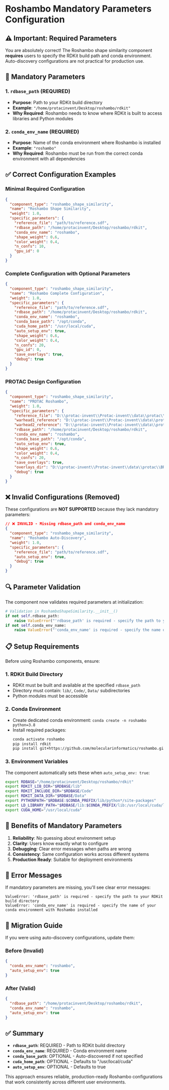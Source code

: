 # Roshambo Mandatory Parameters Configuration

## ⚠️ Important: Required Parameters

You are absolutely correct! The Roshambo shape similarity component **requires** users to specify the RDKit build path and conda environment. Auto-discovery configurations are not practical for production use.

## 🔧 **Mandatory Parameters**

### **1. `rdbase_path` (REQUIRED)**
- **Purpose**: Path to your RDKit build directory
- **Example**: `"/home/protacinvent/Desktop/roshambo/rdkit"`
- **Why Required**: Roshambo needs to know where RDKit is built to access libraries and Python modules

### **2. `conda_env_name` (REQUIRED)**
- **Purpose**: Name of the conda environment where Roshambo is installed
- **Example**: `"roshambo"`
- **Why Required**: Roshambo must be run from the correct conda environment with all dependencies

## ✅ **Correct Configuration Examples**

### **Minimal Required Configuration**
```json
{
  "component_type": "roshambo_shape_similarity",
  "name": "Roshambo Shape Similarity",
  "weight": 1.0,
  "specific_parameters": {
    "reference_file": "path/to/reference.sdf",
    "rdbase_path": "/home/protacinvent/Desktop/roshambo/rdkit",
    "conda_env_name": "roshambo",
    "shape_weight": 0.6,
    "color_weight": 0.4,
    "n_confs": 10,
    "gpu_id": 0
  }
}
```

### **Complete Configuration with Optional Parameters**
```json
{
  "component_type": "roshambo_shape_similarity",
  "name": "Roshambo Complete Configuration",
  "weight": 1.0,
  "specific_parameters": {
    "reference_file": "path/to/reference.sdf",
    "rdbase_path": "/home/protacinvent/Desktop/roshambo/rdkit",
    "conda_env_name": "roshambo",
    "conda_base_path": "/opt/conda",
    "cuda_home_path": "/usr/local/cuda",
    "auto_setup_env": true,
    "shape_weight": 0.6,
    "color_weight": 0.4,
    "n_confs": 20,
    "gpu_id": 0,
    "save_overlays": true,
    "debug": true
  }
}
```

### **PROTAC Design Configuration**
```json
{
  "component_type": "roshambo_shape_similarity",
  "name": "PROTAC Roshambo",
  "weight": 1.0,
  "specific_parameters": {
    "reference_file": "D:\\protac-invent\\Protac-invent\\data\\protac\\BRD9\\protac.sdf",
    "warhead1_reference": "D:\\protac-invent\\Protac-invent\\data\\protac\\BRD9\\warhead1.sdf",
    "warhead2_reference": "D:\\protac-invent\\Protac-invent\\data\\protac\\BTK\\BTK_sel.sdf",
    "rdbase_path": "/home/protacinvent/Desktop/roshambo/rdkit",
    "conda_env_name": "roshambo",
    "conda_base_path": "/opt/conda",
    "auto_setup_env": true,
    "shape_weight": 0.6,
    "color_weight": 0.4,
    "n_confs": 20,
    "save_overlays": true,
    "overlays_dir": "D:\\protac-invent\\Protac-invent\\data\\protac\\BRD9\\roshambo_overlays",
    "debug": true
  }
}
```

## ❌ **Invalid Configurations (Removed)**

These configurations are **NOT SUPPORTED** because they lack mandatory parameters:

```json
// ❌ INVALID - Missing rdbase_path and conda_env_name
{
  "component_type": "roshambo_shape_similarity",
  "name": "Roshambo Auto-Discovery",
  "weight": 1.0,
  "specific_parameters": {
    "reference_file": "path/to/reference.sdf",
    "auto_setup_env": true,
    "debug": true
  }
}
```

## 🔍 **Parameter Validation**

The component now validates required parameters at initialization:

```python
# Validation in RoshamboShapeSimilarity.__init__()
if not self.rdbase_path:
    raise ValueError("'rdbase_path' is required - specify the path to your RDKit build directory")
if not self.conda_env_name:
    raise ValueError("'conda_env_name' is required - specify the name of your conda environment with Roshambo installed")
```

## 📋 **Setup Requirements**

Before using Roshambo components, ensure:

### **1. RDKit Build Directory**
- RDKit must be built and available at the specified `rdbase_path`
- Directory must contain: `lib/`, `Code/`, `Data/` subdirectories
- Python modules must be accessible

### **2. Conda Environment**
- Create dedicated conda environment: `conda create -n roshambo python=3.8`
- Install required packages:
  ```bash
  conda activate roshambo
  pip install rdkit
  pip install git+https://github.com/molecularinformatics/roshambo.git
  ```

### **3. Environment Variables**
The component automatically sets these when `auto_setup_env: true`:
```bash
export RDBASE="/home/protacinvent/Desktop/roshambo/rdkit"
export RDKIT_LIB_DIR="$RDBASE/lib"
export RDKIT_INCLUDE_DIR="$RDBASE/Code"
export RDKIT_DATA_DIR="$RDBASE/Data"
export PYTHONPATH="$RDBASE:$CONDA_PREFIX/lib/python*/site-packages"
export LD_LIBRARY_PATH="$RDBASE/lib:$CONDA_PREFIX/lib:/usr/local/cuda/lib64"
export CUDA_HOME="/usr/local/cuda"
```

## 🎯 **Benefits of Mandatory Parameters**

1. **Reliability**: No guessing about environment setup
2. **Clarity**: Users know exactly what to configure
3. **Debugging**: Clear error messages when paths are wrong
4. **Consistency**: Same configuration works across different systems
5. **Production Ready**: Suitable for deployment environments

## 🚨 **Error Messages**

If mandatory parameters are missing, you'll see clear error messages:

```
ValueError: 'rdbase_path' is required - specify the path to your RDKit build directory
ValueError: 'conda_env_name' is required - specify the name of your conda environment with Roshambo installed
```

## 📝 **Migration Guide**

If you were using auto-discovery configurations, update them:

### **Before (Invalid)**
```json
{
  "conda_env_name": "roshambo",
  "auto_setup_env": true
}
```

### **After (Valid)**
```json
{
  "rdbase_path": "/home/protacinvent/Desktop/roshambo/rdkit",
  "conda_env_name": "roshambo",
  "auto_setup_env": true
}
```

## ✅ **Summary**

- **`rdbase_path`**: REQUIRED - Path to RDKit build directory
- **`conda_env_name`**: REQUIRED - Conda environment name
- **`conda_base_path`**: OPTIONAL - Auto-discovered if not specified
- **`cuda_home_path`**: OPTIONAL - Defaults to "/usr/local/cuda"
- **`auto_setup_env`**: OPTIONAL - Defaults to true

This approach ensures reliable, production-ready Roshambo configurations that work consistently across different user environments.
